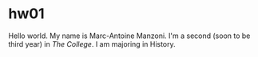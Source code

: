 # hw01

Hello world. My name is Marc-Antoine Manzoni.
I'm a second (soon to be third year) in *The College*.
I am majoring in History.


